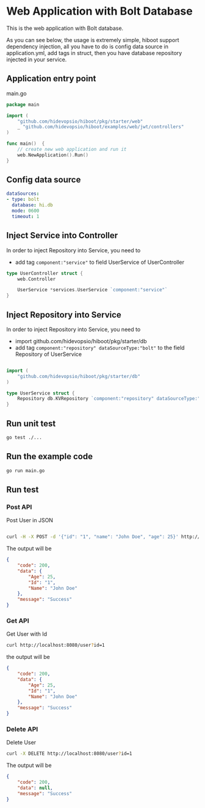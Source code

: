 # Web Application with Bolt Database

This is the web application with Bolt database.

As you can see below, the usage is extremely simple, hiboot support dependency injection, all you have to do is config data source in application.yml, add tags in struct, then you have database repository injected in your service.

## Application entry point 

main.go

```go
package main

import (
	"github.com/hidevopsio/hiboot/pkg/starter/web"
	_ "github.com/hidevopsio/hiboot/examples/web/jwt/controllers"
)

func main()  {
	// create new web application and run it
	web.NewApplication().Run()
}
```

## Config data source

```yaml
dataSources:
- type: bolt
  database: hi.db
  mode: 0600
  timeout: 1

```

## Inject Service into Controller

In order to inject Repository into Service, you need to 

* add tag `component:"service"` to field UserService of UserController

```go
type UserController struct {
	web.Controller

	UserService *services.UserService `component:"service"`
}

```

## Inject Repository into Service

In order to inject Repository into Service, you need to 

* import github.com/hidevopsio/hiboot/pkg/starter/db
* add tag `component:"repository" dataSourceType:"bolt"` to the field Repository of UserService


```go

import (
	"github.com/hidevopsio/hiboot/pkg/starter/db"
)

type UserService struct {
	Repository db.KVRepository `component:"repository" dataSourceType:"bolt"`
}

```

## Run unit test
```bash
go test ./...
```

## Run the example code
```bash
go run main.go
```

## Run test

### Post API

Post User in JSON

```bash

curl -H -X POST -d '{"id": "1", "name": "John Doe", "age": 25}' http://localhost:8080/user

```

The output will be 

```json
{
    "code": 200, 
    "data": {
        "Age": 25, 
        "Id": "1", 
        "Name": "John Doe"
    }, 
    "message": "Success"
}
```

### Get API

Get User with Id

```bash
curl http://localhost:8080/user?id=1
```

the output will be

```json
{
    "code": 200, 
    "data": {
        "Age": 25, 
        "Id": "1", 
        "Name": "John Doe"
    }, 
    "message": "Success"
}
```

### Delete API

Delete User

```bash
curl -X DELETE http://localhost:8080/user?id=1  
```

The output will be

```json
{
    "code": 200, 
    "data": null, 
    "message": "Success"
}

```